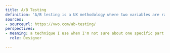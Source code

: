 ```yaml
---
title: A/B Testing
definition: 'A/B testing is a UX methodology where two variables are randomly tested on participants.'
sources:
- sourceurl: https://vwo.com/ab-testing/
perspectives:
- meaning: a technique I use when I'm not sure about one specific part of a design and want to gain insight
  role: Designer

---
```

